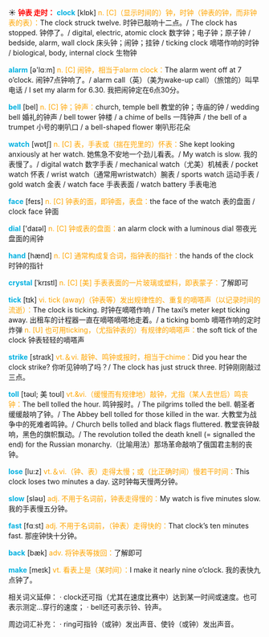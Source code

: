 ☀ <font color="red">**钟表 走时：**</font>
<font color="sky blue">**clock**</font> [klɒk] 
<font color="orange">n. [C]（显示时间的）钟，时钟（钟表的钟，而非钟表的表）：</font>The clock struck twelve. 时钟已敲响十二点。/ The clock has stopped. 钟停了。/ digital, electric, atomic clock 数字钟；电子钟；原子钟 / bedside, alarm, wall clock 床头钟；闹钟；挂钟 / ticking clock 嘀嗒作响的时钟 / biological, body, internal clock 生物钟 

<font color="sky blue">**alarm**</font> [ə'lɑːm] 
<font color="orange">n. [C] 闹钟，相当于alarm clock：</font>The alarm went off at 7 o’clock. 闹钟7点钟响了。/ alarm call（英）（美为wake-up call）（旅馆的）叫早电话 / I set my alarm for 6.30. 我把闹钟定在6点30分。

<font color="sky blue">**bell**</font> [bel] 
<font color="orange">n. [C] 钟；钟声：</font>church, temple bell 教堂的钟；寺庙的钟 / wedding bell 婚礼的钟声 / bell tower 钟楼 / a chime of bells 一阵钟声 / the bell of a trumpet 小号的喇叭口 / a bell-shaped flower 喇叭形花朵

<font color="sky blue">**watch**</font> [wɒtʃ] 
<font color="orange">n. [C] 表，手表或（揣在兜里的）怀表：</font>She kept looking anxiously at her watch. 她焦急不安地一个劲儿看表。/ My watch is slow. 我的表慢了。/ digital watch 数字手表 / mechanical watch（尤美）机械表 / pocket watch 怀表 / wrist watch（通常用wristwatch）腕表 / sports watch 运动手表 / gold watch 金表 / watch face 手表表面 / watch battery 手表电池

<font color="sky blue">**face**</font> [feɪs] 
<font color="orange">n. [C] 钟表的面，即钟面，表盘：</font>the face of the watch 表的盘面 / clock face 钟面

<font color="sky blue">**dial**</font> ['daɪəl] 
<font color="orange">n. [C] 钟或表的盘面：</font>an alarm clock with a luminous dial 带夜光盘面的闹钟

<font color="sky blue">**hand**</font> [hænd] 
<font color="orange">n. [C] 通常构成复合词，指钟表的指针：</font>the hands of the clock 时钟的指针
           
<font color="sky blue">**crystal**</font> [ˈkrɪstl]
<font color="orange">n. [C] [美] 手表表面的一片玻璃或塑料，即表蒙子：</font>了解即可

<font color="sky blue">**tick**</font> [tɪk] 
<font color="orange">vi. tick (away)（钟表等）发出规律性的、重复的嘀嗒声（以记录时间的流逝）：</font>The clock is ticking. 时钟在嘀嗒作响 / The taxi’s meter kept ticking away. 出租车的计程器一直在嘀嗒嘀嗒地走着。/ a ticking bomb 嘀嗒作响的定时炸弹 <font color="orange">n. [U] 也可用ticking，（尤指钟表的）有规律的嘀嗒声：</font>the soft tick of the clock 钟表轻轻的嘀嗒声

<font color="sky blue">**strike**</font> [straɪk] 
<font color="orange">vt.＆vi. 敲钟、鸣钟或报时，相当于chime：</font>Did you hear the clock strike? 你听见钟响了吗？/ The clock has just struck three. 时钟刚刚敲过三点。
           
<font color="sky blue">**toll**</font> [təʊl; 美 toʊl]
<font color="orange">vt.&vi.（缓慢而有规律地）敲钟，尤指（某人去世后）鸣丧钟：</font>The bell tolled the hour. 鸣钟报时。/ The pilgrims tolled the bell. 朝圣者缓缓敲响了钟。/ The Abbey bell tolled for those killed in the war. 大教堂为战争中的死难者鸣钟。/ Church bells tolled and black flags fluttered. 教堂丧钟敲响，黑色的旗帜飘动。/ The revolution tolled the death knell (= signalled the end) for the Russian monarchy.（比喻用法）那场革命敲响了俄国君主制的丧钟。

<font color="sky blue">**lose**</font> [lu:z] 
<font color="orange">vt.＆vi.（钟、表）走得太慢；或（比正确时间）慢若干时间：</font>This clock loses two minutes a day. 这时钟每天慢两分钟。 

<font color="sky blue">**slow**</font> [sləʊ] 
<font color="orange">adj. 不用于名词前，钟表走得慢的：</font>My watch is five minutes slow. 我的手表慢五分钟。

<font color="sky blue">**fast**</font> [fɑːst] 
<font color="orange">adj. 不用于名词前，（钟表）走得快的：</font>That clock’s ten minutes fast. 那座钟快十分钟。

<font color="sky blue">**back**</font> [bæk] 
<font color="orange">adv. 将钟表等拨回：</font>了解即可

<font color="sky blue">**make**</font> [meɪk] 
<font color="orange">vt. 看表上是（某时间）：</font>I make it nearly nine o’clock. 我的表快九点钟了。

相关词义延伸：
· clock还可指（尤其在速度比赛中）达到某一时间或速度。也可表示测定…穿行的速度；
· bell还可表示铃、铃声。

周边词汇补充：
· ring可指铃（或钟）发出声音、使铃（或钟）发出声音。
